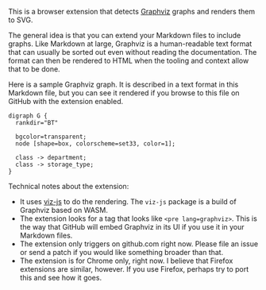 This is a browser extension that detects
[Graphviz](https://graphviz.org/) graphs
and renders them to SVG.

The general idea is that you can extend your Markdown
files to include graphs. Like Markdown at large,
Graphviz is a human-readable text format that can usually
be sorted out even without reading the documentation.
The format can then be rendered to HTML when the tooling
and context allow that to be done.

Here is a sample Graphviz graph. It is described
in a text format in this Markdown file, but you
can see it rendered if you browse to this file
on GitHub with the extension enabled.

```graphviz
digraph G {
  rankdir="BT"

  bgcolor=transparent;  
  node [shape=box, colorscheme=set33, color=1];

  class -> department;
  class -> storage_type;
}
```


Technical notes about the extension:

* It uses [viz-js](https://github.com/mdaines/viz-js)
  to do the rendering. The `viz-js` package is a
  build of Graphviz based on WASM.
* The extension looks for a tag that looks like
  `<pre lang=graphviz>`. This is the way that GitHub
  will embed Graphviz in its UI if you use it in your
  Markdown files.
* The extension only triggers on github.com right now.
  Please file an issue or send a patch if you would like
  something broader than that.
* The extension is for Chrome only, right now. I believe
  that Firefox extensions are similar, however. If you use
  Firefox, perhaps try to port this and see how it goes.
